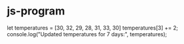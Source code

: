 # js-program
let temperatures = [30, 32, 29, 28, 31, 33, 30]
temperatures[3] += 2;
console.log("Updated temperatures for 7 days:", temperatures);
